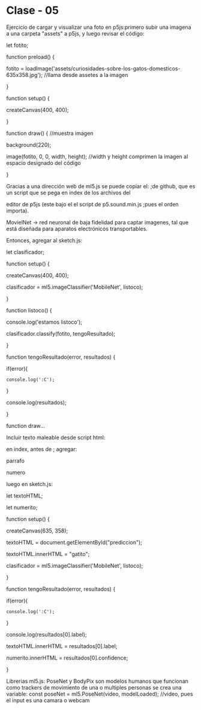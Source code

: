 # Clase - 05


Ejercicio de cargar y visualizar una foto en p5js:primero subir una imagena a una carpeta "assets" a p5js, y luego revisar el código:


let fotito;

function preload() {

  fotito = loadImage('assets/curiosidades-sobre-los-gatos-domesticos-635x358.jpg');  //llama desde assetes a la imagen

}

function setup() {

  createCanvas(400, 400);

}

function draw() {  //muestra imagen

  background(220);

  image(fotito, 0, 0, width, height);  //width y height comprimen la imagen al espacio designado del código

}



Gracias a una dirección web de ml5.js se puede copiar el: <script src="https://unpkg.com/ml5@0.12.2/dist/ml5.min.js" type="text/javascript"></script> ;de github, que es un script que se pega en index de los archivos del 

editor de p5js (este bajo el el script de p5.sound.min.js ;pues el orden importa).



MovielNet -> red neuronal de baja fidelidad para captar imagenes, tal que está diseñada para aparatos electrónicos transportables.

Entonces, agregar al sketch.js:

let clasificador;

function setup() {

  createCanvas(400, 400); 

  clasificador = ml5.imageClassifier('MobileNet', listoco);

}

function listoco() {

  console.log('estamos listoco');

  clasificador.classify(fotito, tengoResultado);

}

function tengoResultado(error, resultados) {

  if(error){

    console.log(':C');

}

  console.log(resultados);

}

function draw...



Incluir texto maleable desde script html:

en index, antes de  <script src="sketch.js"></script> ; agregar:

<p id="prediccion">parrafo</p>

<p id="numero">numero</p>

luego en sketch.js:

let textoHTML;

let numerito;

function setup() {

  createCanvas(635, 358); 

  textoHTML = document.getElementById("prediccion");

  textoHTML.innerHTML = "gatito";

  clasificador = ml5.imageClassifier('MobileNet', listoco);

  }

function tengoResultado(error, resultados) {

  if(error){

    console.log(':C');

  }

  console.log(resultados[0].label);

  textoHTML.innerHTML = resultados[0].label;
 
  numerito.innerHTML = resultados[0].confidence;

}

Librerias ml5.js:
PoseNet y BodyPix son modelos humanos que funcionan como trackers de movimiento de una o multiples personas
se crea una variable: const poseNet = ml5.PoseNet(video, modelLoaded); //video, pues el input es una camara o webcam
